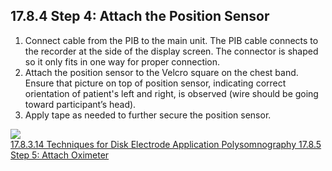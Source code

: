 ## 17.8.4 Step 4: Attach the Position Sensor

1. Connect cable from the PIB to the main unit.  The PIB cable connects to the recorder at the side of the display screen.  The connector is shaped so it only fits in one way for proper connection.
2. Attach the position sensor to the Velcro square on the chest band.  Ensure that picture on top of position sensor, indicating correct orientation of patient's left and right, is observed (wire should be going toward participant’s head).
3. Apply tape as needed to further secure the position sensor.

<div class="center">
  <img src=":images_path:/17.8.4 Step 4.png">
</div>


<div class="center">
<div class="btn-group">
  <a href=":pages_path:/manuals/polysomnography/17-08-03-14-techniques-application.md" class="btn btn-default">
    <span class="glyphicon glyphicon-chevron-left"></span>
    17.8.3.14 Techniques for Disk Electrode Application
  </a>

  <a href=":pages_path:/manuals/polysomnography" class="btn btn-default">
    <span class="glyphicon glyphicon-chevron-up"></span>
    Polysomnography
  </a>

  <a href=":pages_path:/manuals/polysomnography/17-08-05-step5.md" class="btn btn-success">
    17.8.5 Step 5: Attach Oximeter
    <span class="glyphicon glyphicon-chevron-right"></span>
  </a>
</div>
</div>
